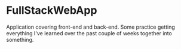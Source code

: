 # FullStackWebApp
Application covering front-end and back-end. Some practice getting everything I've learned over the past couple of weeks together into something.
